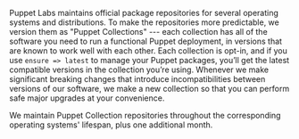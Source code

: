 Puppet Labs maintains official package repositories for several operating systems and distributions. To make the repositories more predictable, we version them as "Puppet Collections" --- each collection has all of the software you need to run a functional Puppet deployment, in versions that are known to work well with each other. Each collection is opt-in, and if you use `ensure => latest` to manage your Puppet packages, you’ll get the latest compatible versions in the collection you’re using. Whenever we make significant breaking changes that introduce incompatibilities between versions of our software, we make a new collection so that you can perform safe major upgrades at your convenience.

We maintain Puppet Collection repositories throughout the corresponding operating systems' lifespan, plus one additional month.